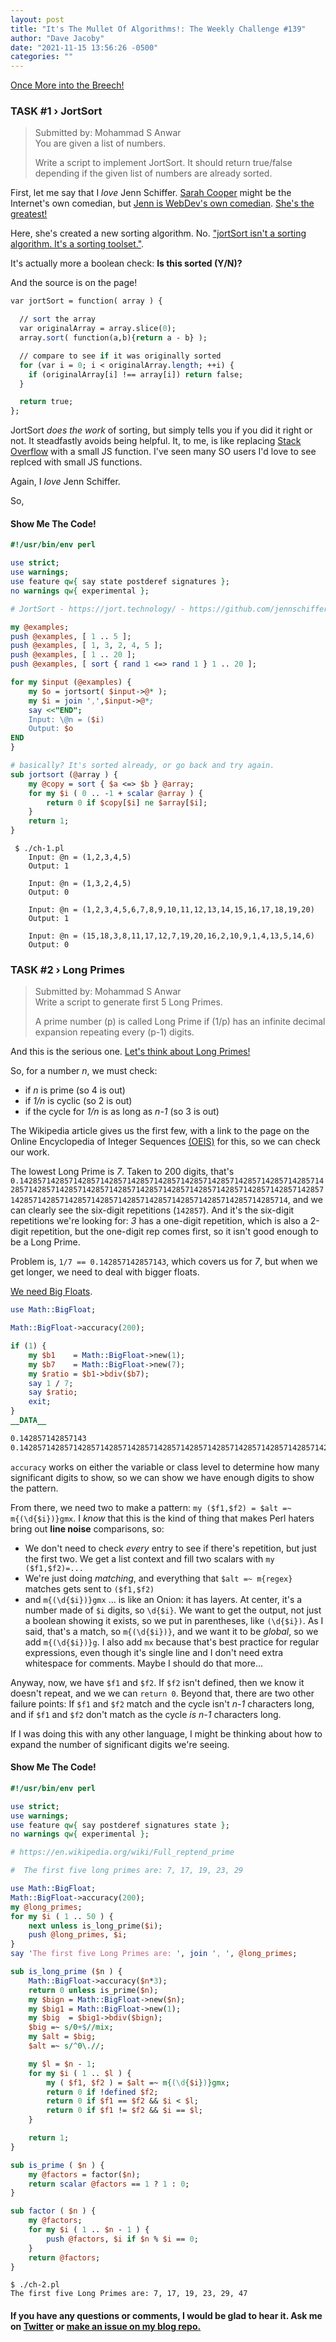 ```yaml
---
layout: post
title: "It's The Mullet Of Algorithms!: The Weekly Challenge #139"
author: "Dave Jacoby"
date: "2021-11-15 13:56:26 -0500"
categories: ""
---
```


[Once More into the Breech!](https://theweeklychallenge.org/blog/perl-weekly-challenge-139/)

### TASK #1 › JortSort

> Submitted by: Mohammad S Anwar  
> You are given a list of numbers.
>
> Write a script to implement JortSort. It should return true/false depending if the given list of numbers are already sorted.

First, let me say that I _love_ Jenn Schiffer. [Sarah Cooper](https://time.com/5874990/sarah-cooper-tiktok-trump/) might be the Internet's own comedian, but [Jenn is WebDev's own comedian](https://www.youtube.com/watch?v=wewAC5X_CZ8). [She's the greatest!](https://twitter.com/jennschiffer)

Here, she's created a new sorting algorithm. No. ["jortSort isn't a sorting algorithm. It's a sorting toolset."](https://jort.technology/).

It's actually more a boolean check: **Is this sorted (Y/N)?**

And the source is on the page!

```perl
var jortSort = function( array ) {

  // sort the array
  var originalArray = array.slice(0);
  array.sort( function(a,b){return a - b} );

  // compare to see if it was originally sorted
  for (var i = 0; i < originalArray.length; ++i) {
    if (originalArray[i] !== array[i]) return false;
  }

  return true;
};
```

JortSort _does the work_ of sorting, but simply tells you if you did it right or not. It steadfastly avoids being helpful. It, to me, is like replacing [Stack Overflow](https://stackoverflow.com/) with a small JS function. I've seen many SO users I'd love to see replced with small JS functions.

Again, I _love_ Jenn Schiffer.

So,

#### Show Me The Code!

```perl
#!/usr/bin/env perl

use strict;
use warnings;
use feature qw{ say state postderef signatures };
no warnings qw{ experimental };

# JortSort - https://jort.technology/ - https://github.com/jennschiffer/jortsort

my @examples;
push @examples, [ 1 .. 5 ];
push @examples, [ 1, 3, 2, 4, 5 ];
push @examples, [ 1 .. 20 ];
push @examples, [ sort { rand 1 <=> rand 1 } 1 .. 20 ];

for my $input (@examples) {
    my $o = jortsort( $input->@* );
    my $i = join ',',$input->@*;
    say <<"END";
    Input: \@n = ($i)
    Output: $o
END
}

# basically? It's sorted already, or go back and try again.
sub jortsort (@array ) {
    my @copy = sort { $a <=> $b } @array;
    for my $i ( 0 .. -1 + scalar @array ) {
        return 0 if $copy[$i] ne $array[$i];
    }
    return 1;
}
```

```text
 $ ./ch-1.pl
    Input: @n = (1,2,3,4,5)
    Output: 1

    Input: @n = (1,3,2,4,5)
    Output: 0

    Input: @n = (1,2,3,4,5,6,7,8,9,10,11,12,13,14,15,16,17,18,19,20)
    Output: 1

    Input: @n = (15,18,3,8,11,17,12,7,19,20,16,2,10,9,1,4,13,5,14,6)
    Output: 0
```

### TASK #2 › Long Primes

> Submitted by: Mohammad S Anwar  
> Write a script to generate first 5 Long Primes.
>
> A prime number (p) is called Long Prime if (1/p) has an infinite decimal expansion repeating every (p-1) digits.

And this is the serious one. [Let's think about Long Primes!](https://en.wikipedia.org/wiki/Full_reptend_prime)

So, for a number _n_, we must check:

- if _n_ is prime (so 4 is out)
- if _1/n_ is cyclic (so 2 is out)
- if the cycle for _1/n_ is as long as _n-1_ (so 3 is out)

The Wikipedia article gives us the first few, with a link to the page on the Online Encyclopedia of Integer Sequences [(OEIS)](https://oeis.org/) for this, so we can check our work.

The lowest Long Prime is _7_. Taken to 200 digits, that's `0.14285714285714285714285714285714285714285714285714285714285714285714285714285714285714285714285714285714285714285714285714285714285714285714285714285714285714285714285714285714285714285714285714285714`, and we can clearly see the six-digit repetitions (`142857`). And it's the six-digit repetitions we're looking for: _3_ has a one-digit repetition, which is also a 2-digit repetition, but the one-digit rep comes first, so it isn't good enough to be a Long Prime.

Problem is, `1/7 == 0.142857142857143`, which covers us for _7_, but when we get longer, we need to deal with bigger floats.

[We need Big Floats](https://metacpan.org/pod/Math::BigFloat).

```perl
use Math::BigFloat;

Math::BigFloat->accuracy(200);

if (1) {
    my $b1    = Math::BigFloat->new(1);
    my $b7    = Math::BigFloat->new(7);
    my $ratio = $b1->bdiv($b7);
    say 1 / 7;
    say $ratio;
    exit;
}
__DATA__

0.142857142857143
0.14285714285714285714285714285714285714285714285714285714285714285714285714285714285714285714285714285714285714285714285714285714285714285714285714285714285714285714285714285714285714285714285714285714
```

`accuracy` works on either the variable or class level to determine how many significant digits to show, so we can show we have enough digits to show the pattern.

From there, we need two to make a pattern: `my ($f1,$f2) = $alt =~ m{(\d{$i})}gmx`. I _know_ that this is the kind of thing that makes Perl haters bring out **line noise** comparisons, so:

- We don't need to check _every_ entry to see if there's repetition, but just the first two. We get a list context and fill two scalars with `my ($f1,$f2)=...`
- We're just doing _matching_, and everything that `$alt =~ m{regex}` matches gets sent to `($f1,$f2)`
- and `m{(\d{$i})}gmx` ... is like an Onion: it has layers. At center, it's a number made of `$i` digits, so `\d{$i}`. We want to get the output, not just a boolean showing it exists, so we put in parentheses, like `(\d{$i})`. As I said, that's a match, so `m{(\d{$i})}`, and we want it to be _global_, so we add `m{(\d{$i})}g`. I also add `mx` because that's best practice for regular expressions, even though it's single line and I don't need extra whitespace for comments. Maybe I should do that more...

Anyway, now, we have `$f1` and `$f2`. If `$f2` isn't defined, then we know it doesn't repeat, and we we can `return 0`. Beyond that, there are two other failure points: If `$f1` and `$f2` match and the cycle isn't _n-1_ characters long, and if `$f1` and `$f2` don't match as the cycle _is_ _n-1_ characters long.

If I was doing this with any other language, I might be thinking about how to expand the number of significant digits we're seeing.

#### Show Me The Code!

```perl
#!/usr/bin/env perl

use strict;
use warnings;
use feature qw{ say postderef signatures state };
no warnings qw{ experimental };

# https://en.wikipedia.org/wiki/Full_reptend_prime

#  The first five long primes are: 7, 17, 19, 23, 29

use Math::BigFloat;
Math::BigFloat->accuracy(200);
my @long_primes;
for my $i ( 1 .. 50 ) {
    next unless is_long_prime($i);
    push @long_primes, $i;
}
say 'The first five Long Primes are: ', join ', ', @long_primes;

sub is_long_prime ($n ) {
    Math::BigFloat->accuracy($n*3);
    return 0 unless is_prime($n);
    my $bign = Math::BigFloat->new($n);
    my $big1 = Math::BigFloat->new(1);
    my $big  = $big1->bdiv($bign);
    $big =~ s/0+$//mix;
    my $alt = $big;
    $alt =~ s/^0\.//;

    my $l = $n - 1;
    for my $i ( 1 .. $l ) {
        my ( $f1, $f2 ) = $alt =~ m{(\d{$i})}gmx;
        return 0 if !defined $f2;
        return 0 if $f1 == $f2 && $i < $l;
        return 0 if $f1 != $f2 && $i == $l;
    }

    return 1;
}

sub is_prime ( $n ) {
    my @factors = factor($n);
    return scalar @factors == 1 ? 1 : 0;
}

sub factor ( $n ) {
    my @factors;
    for my $i ( 1 .. $n - 1 ) {
        push @factors, $i if $n % $i == 0;
    }
    return @factors;
}
```

```text
$ ./ch-2.pl
The first five Long Primes are: 7, 17, 19, 23, 29, 47
```

#### If you have any questions or comments, I would be glad to hear it. Ask me on [Twitter](https://twitter.com/jacobydave) or [make an issue on my blog repo.](https://github.com/jacoby/jacoby.github.io)
